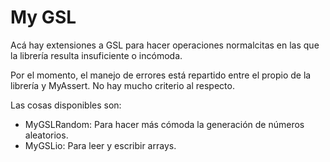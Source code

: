 My GSL
======

Acá hay extensiones a GSL para hacer operaciones normalcitas en las que la librería
resulta insuficiente o incómoda.

Por el momento, el manejo de errores está repartido entre el propio de la librería y
MyAssert. No hay mucho criterio al respecto.

Las cosas disponibles son:

-  MyGSLRandom: Para hacer más cómoda la generación de números aleatorios.
-  MyGSLio:     Para leer y escribir arrays.